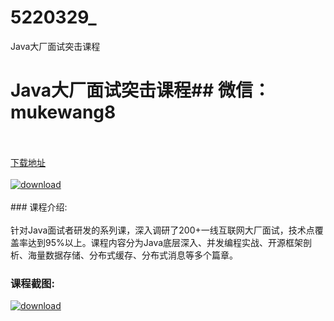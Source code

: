 # 5220329_
Java大厂面试突击课程
# Java大厂面试突击课程## 微信：mukewang8
<br/></br>[下载地址](http://www.36tz.cn/article/5220329 "下载地址")
<br/></br>[![download](http://36tz.cn/muke_img/2021_07_1-13-300x162.png "下载地址")](http://www.36tz.cn/article/5220329 "下载地址")
<br/></br>### 课程介绍:<br/></br>针对Java面试者研发的系列课，深入调研了200+一线互联网大厂面试，技术点覆盖率达到95%以上。课程内容分为Java底层深入、并发编程实战、开源框架剖析、海量数据存储、分布式缓存、分布式消息等多个篇章。

### 课程截图:
[![download](http://36tz.cn/muke_img/2021_07_2-14.png "下载地址")](http://www.36tz.cn/article/5220329 "下载地址")
